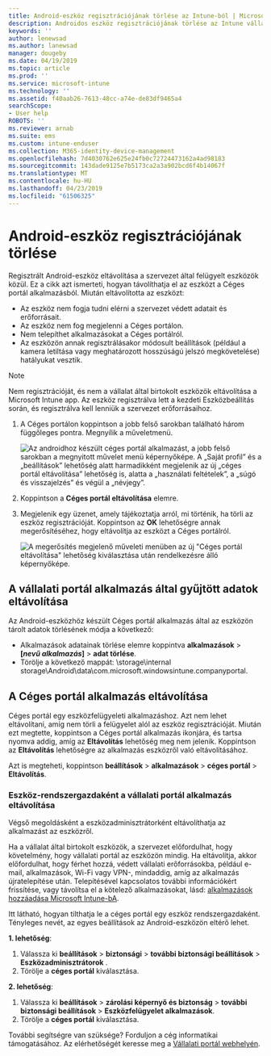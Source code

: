 ```yaml
---
title: Android-eszköz regisztrációjának törlése az Intune-ból | Microsoft Docs
description: Androidos eszköz regisztrációjának törlése az Intune vállalati portál
keywords: ''
author: lenewsad
ms.author: lanewsad
manager: dougeby
ms.date: 04/19/2019
ms.topic: article
ms.prod: ''
ms.service: microsoft-intune
ms.technology: ''
ms.assetid: f40aab26-7613-48cc-a74e-de83df9465a4
searchScope:
- User help
ROBOTS: ''
ms.reviewer: arnab
ms.suite: ems
ms.custom: intune-enduser
ms.collection: M365-identity-device-management
ms.openlocfilehash: 7d4030762e625e24fb0c72724473162a4ad98183
ms.sourcegitcommit: 143dade9125e7b5173ca2a3a902bcd6f4b14067f
ms.translationtype: MT
ms.contentlocale: hu-HU
ms.lasthandoff: 04/23/2019
ms.locfileid: "61506325"
---
```

# <a name="unenroll-your-android-device-from-management"></a>Android-eszköz regisztrációjának törlése  

Regisztrált Android-eszköz eltávolítása a szervezet által felügyelt eszközök közül. Ez a cikk azt ismerteti, hogyan távolíthatja el az eszközt a Céges portál alkalmazásból. Miután eltávolította az eszközt:  

* Az eszköz nem fogja tudni elérni a szervezet védett adatait és erőforrásait.
* Az eszköz nem fog megjelenni a Céges portálon.
* Nem telepíthet alkalmazásokat a Céges portálról.
* Az eszközön annak regisztrálásakor módosult beállítások (például a kamera letiltása vagy meghatározott hosszúságú jelszó megkövetelése) hatályukat vesztik.  

> [!NOTE]
> Nem regisztrációját, és nem a vállalat által birtokolt eszközök eltávolítása a Microsoft Intune app. Az eszköz regisztrálva lett a kezdeti Eszközbeállítás során, és regisztrálva kell lenniük a szervezet erőforrásaihoz.  

1. A Céges portálon koppintson a jobb felső sarokban található három függőleges pontra. Megnyílik a műveletmenü.

   ![Az androidhoz készült céges portál alkalmazást, a jobb felső sarokban a megnyitott művelet menü képernyőképe. A „Saját profil” és a „beállítások” lehetőség alatt harmadikként megjelenik az új „céges portál eltávolítása” lehetőség is, alatta a „használati feltételek”, a „súgó és visszajelzés” és végül a „névjegy”.](./media/android_remove_cp_menu_action_after_1705.png)

2. Koppintson a **Céges portál eltávolítása** elemre.  

3. Megjelenik egy üzenet, amely tájékoztatja arról, mi történik, ha törli az eszköz regisztrációját. Koppintson az **OK** lehetőségre annak megerősítéséhez, hogy eltávolítja az eszközt a Céges portálról.

   ![A megerősítés megjelenő műveleti menüben az új "Céges portál eltávolítása" lehetőség kiválasztása után rendelkezésre álló képernyőképe.](./media/android_remove_cp_menu_confirmation_after_1705.png)

## <a name="remove-data-collected-by-the-company-portal-app"></a>A vállalati portál alkalmazás által gyűjtött adatok eltávolítása  

Az Android-eszközhöz készült Céges portál alkalmazás által az eszközön tárolt adatok törlésének módja a következő:

-   Alkalmazások adatainak törlése elemre koppintva **alkalmazások** > **[*nevű alkalmazás*]** > **adat törlése**.
-   Törölje a következő mappát: \storage\internal storage\Android\data\com.microsoft.windowsintune.companyportal.

## <a name="uninstall-the-company-portal-app"></a>A Céges portál alkalmazás eltávolítása  
Céges portál egy eszközfelügyeleti alkalmazáshoz. Azt nem lehet eltávolítani, amíg nem törli a felügyelet alól az eszköz regisztrációját. Miután ezt megtette, koppintson a Céges portál alkalmazás ikonjára, és tartsa nyomva addig, amíg az **Eltávolítás** lehetőség meg nem jelenik. Koppintson az **Eltávolítás** lehetőségre az alkalmazás eszközről való eltávolításához.  

Azt is megteheti, koppintson **beállítások** > **alkalmazások** > **céges portál** > **Eltávolítás**.  

### <a name="remove-the-company-portal-app-as-a-device-administrator"></a>Eszköz-rendszergazdaként a vállalati portál alkalmazás eltávolítása  
Végső megoldásként a eszközadminisztrátorként eltávolíthatja az alkalmazást az eszközről.  

Ha a vállalat által birtokolt eszközök, a szervezet előfordulhat, hogy követelmény, hogy vállalati portál az eszközön mindig. Ha eltávolítja, akkor előfordulhat, hogy férhet hozzá, védett vállalati erőforrásokba, például e-mail, alkalmazások, Wi-Fi vagy VPN-, mindaddig, amíg az alkalmazás újratelepítése után. Telepítésével kapcsolatos további információkért frissítése, vagy távolítsa el a kötelező alkalmazásokat, lásd: [alkalmazások hozzáadása Microsoft Intune-bA](https://docs.microsoft.com/intune/apps-add#apps-that-are-added-automatically-by-intune).  

Itt látható, hogyan tilthatja le a céges portál egy eszköz rendszergazdaként. Tényleges nevét, az egyes beállítások az Android-eszközön eltérő lehet.  

**1. lehetőség**:  
1. Válassza ki **beállítások** > **biztonsági** > **további biztonsági beállítások** > **Eszközadminisztrátorok** .  
2. Törölje a **céges portál** kiválasztása.  

**2. lehetőség**:  
1. Válassza ki **beállítások** > **zárolási képernyő és biztonság** > **további biztonsági beállítások** > **Eszközfelügyelet alkalmazások**.  
2. Törölje a **céges portál** kiválasztása.    

További segítségre van szüksége? Forduljon a cég informatikai támogatásához. Az elérhetőségét keresse meg a [Vállalati portál webhelyén](https://go.microsoft.com/fwlink/?linkid=2010980).
